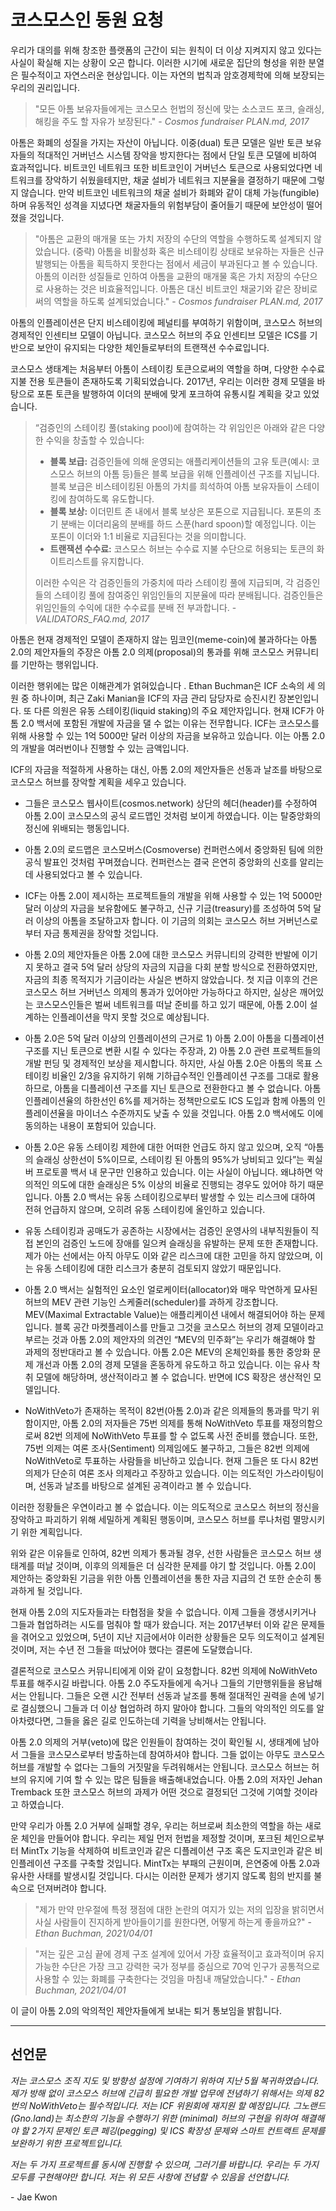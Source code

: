 # 코스모스인 동원 요청

우리가 대의를 위해 창조한 플랫폼의 근간이 되는 원칙이 더 이상 지켜지지 않고 있다는 사실이 확실해 지는 상황이 오곤 합니다. 이러한 시기에 새로운 집단의 형성을 위한 분열은 필수적이고 자연스러운 현상입니다. 이는 자연의 법칙과 암호경제학에 의해 보장되는 우리의 권리입니다.

> "모든 아톰 보유자들에게는 코스모스 헌법의 정신에 맞는 소스코드 포크, 슬래싱, 해킹을 주도 할 자유가 보장된다." - _Cosmos fundraiser PLAN.md, 2017_

아톰은 화폐의 성질을 가지는 자산이 아닙니다. 이중(dual) 토큰 모델은 일반 토큰 보유자들의 적대적인 거버넌스 시스템 장악을 방지한다는 점에서 단일 토큰 모델에 비하여 효과적입니다. 비트코인 네트워크 또한 비트코인이 거버넌스 토큰으로 사용되었다면 네트워크를 장악하기 쉬웠을테지만, 채굴 설비가 네트워크 지분율을 결정하기 때문에 그렇지 않습니다. 만약 비트코인 네트워크의 채굴 설비가 화폐와 같이 대체 가능(fungible)하며 유동적인 성격을 지녔다면 채굴자들의 위험부담이 줄어들기 때문에 보안성이 떨어졌을 것입니다.

> "아톰은 교환의 매개물 또는 가치 저장의 수단의 역할을 수행하도록 설계되지 않았습니다. (중략) 아톰을 비활성화 혹은 비스테이킹 상태로 보유하는 자들은 신규 발행되는 아톰을 획득하지 못한다는 점에서 세금이 부과된다고 볼 수 있습니다. 아톰의 이러한 성질들로 인하여 아톰을 교환의 매개물 혹은 가치 저장의 수단으로 사용하는 것은 비효율적입니다. 아톰은 대신 비트코인 채굴기와 같은 장비로써의 역할을 하도록 설계되었습니다." - _Cosmos fundraiser PLAN.md, 2017_

아톰의 인플레이션은 단지 비스테이킹에 페널티를 부여하기 위함이며, 코스모스 허브의 경제적인 인센티브 모델이 아닙니다. 코스모스 허브의 주요 인센티브 모델은 ICS를 기반으로 보안이 유지되는 다양한 체인들로부터의 트랜잭션 수수료입니다.

코스모스 생태계는 처음부터 아톰이 스테이킹 토큰으로써의 역할을 하며, 다양한 수수료 지불 전용 토큰들이 존재하도록 기획되었습니다. 2017년, 우리는 이러한 경제 모델을 바탕으로 포톤 토큰을 발행하여 이더의 분배에 맞게 포크하여 유통시킬 계획을 갖고 있었습니다.

> “검증인의 스테이킹 풀(staking pool)에 참여하는 각 위임인은 아래와 같은 다양한 수익을 창출할 수 있습니다:
>  * **블록 보급:** 검증인들에 의해 운영되는 애플리케이션들의 고유 토큰(예시: 코스모스 허브의 아톰 등)들은 블록 보급을 위해 인플레이션 구조를 지닙니다. 블록 보급은 비스테이킹된 아톰의 가치를 희석하여 아톰 보유자들이 스테이킹에 참여하도록 유도합니다.
>  * **블록 보상:** 이더민트 존 내에서 블록 보상은 포톤으로 지급됩니다. 포톤의 초기 분배는 이더리움의 분배를 하드 스푼(hard spoon)할 예정입니다. 이는 포톤이 이더와 1:1 비율로 지급된다는 것을 의미합니다.
>  * **트랜잭션 수수료:** 코스모스 허브는 수수료 지불 수단으로 허용되는 토큰의 화이트리스트를 유지합니다.
> 
> 이러한 수익은 각 검증인들의 가중치에 따라 스테이킹 풀에 지급되며, 각 검증인들의 스테이킹 풀에 참여중인 위임인들의 지분율에 따라 분배됩니다. 검증인들은 위임인들의 수익에 대한 수수료를 분배 전 부과합니다. - _VALIDATORS_FAQ.md, 2017_

아톰은 현재 경제적인 모델이 존재하지 않는 밈코인(meme-coin)에 불과하다는 아톰 2.0의 제안자들의 주장은 아톰 2.0 의제(proposal)의 통과를 위해 코스모스 커뮤니티를 기만하는 행위입니다.

이러한 행위에는 많은 이해관계가 얽혀있습니다 . Ethan Buchman은 ICF 소속의 세 의원 중 하나이며, 최근 Zaki Manian을 ICF의 자금 관리 담당자로 승진시킨 장본인입니다. 또 다른 의원은 유동 스테이킹(liquid staking)의 주요 제안자입니다. 현재 ICF가 아톰 2.0 백서에 포함된 개발에 자금을 댈 수 없는 이유는 전무합니다. ICF는 코스모스를 위해 사용할 수 있는 1억 5000만 달러 이상의 자금을 보유하고 있습니다. 이는 아톰 2.0의 개발을 여러번이나 진행할 수 있는 금액입니다.

ICF의 자금을 적절하게 사용하는 대신, 아톰 2.0의 제안자들은 선동과 날조를 바탕으로 코스모스 허브를 장악할 계획을 세우고 있습니다.

* 그들은 코스모스 웹사이트(cosmos.network) 상단의 헤더(header)를 수정하여 아톰 2.0이 코스모스의 공식 로드맵인 것처럼 보이게 하였습니다. 이는 탈중앙화의 정신에 위배되는 행동입니다.

* 아톰 2.0의 로드맵은 코스모버스(Cosmoverse) 컨퍼런스에서 중앙화된 팀에 의한 공식 발표인 것처럼 꾸며졌습니다. 컨퍼런스는 결국 은연히 중앙화의 신호를 알리는데 사용되었다고 볼 수 있습니다.

* ICF는 아톰 2.0이 제시하는 프로젝트들의 개발을 위해 사용할 수 있는 1억 5000만 달러 이상의 자금을 보유함에도 불구하고, 신규 기금(treasury)를 조성하여 5억 달러 이상의 아톰을 조달하고자 합니다. 이 기금의 의회는 코스모스 허브 거버넌스로부터 자금 통제권을 장악할 것입니다.

* 아톰 2.0의 제안자들은 아톰 2.0에 대한 코스모스 커뮤니티의 강력한 반발에 이기지 못하고 결국 5억 달러 상당의 자금의 지급을 다회 분할 방식으로 전환하였지만, 자금의 최종 목적지가 기금이라는 사실은 변하지 않았습니다. 첫 지급 이후의 건은 코스모스 허브 거버넌스 의제의 통과가 있어야만 가능하다고 하지만, 실상은 깨어있는 코스모스인들은 벌써 네트워크를 떠날 준비를 하고 있기 때문에, 아톰 2.0이 설계하는 인플레이션을 막지 못할 것으로 예상됩니다.

* 아톰 2.0은 5억 달러 이상의 인플레이션의 근거로 1) 아톰 2.0이 아톰을 디플레이션 구조를 지닌 토큰으로 변환 시킬 수 있다는 주장과, 2) 아톰 2.0 관련 프로젝트들의 개발 펀딩 및 경제적인 보상을 제시합니다. 하지만, 사실 아톰 2.0은 아톰의 목표 스테이킹 비율인 2/3을 유지하기 위해 기하급수적인 인플레이션 구조를 그대로 활용하므로, 아톰을 디플레이션 구조를 지닌 토큰으로 전환한다고 볼 수 없습니다. 아톰 인플레이션율의 하한선인 6%를 제거하는 정책만으로도 ICS 도입과 함께 아톰의 인플레이션율을 마이너스 수준까지도 낮출 수 있을 것입니다. 아톰 2.0 백서에도 이에 동의하는 내용이 포함되어 있습니다.

* 아톰 2.0은 유동 스테이킹 제한에 대한 어떠한 언급도 하지 않고 있으며, 오직 “아톰의 슬래싱 상한선이 5%이므로, 스테이킹 된 아톰의 95%가 낭비되고 있다”는 퀵실버 프로토콜 백서 내 문구만 인용하고 있습니다. 이는 사실이 아닙니다. 왜냐하면 악의적인 의도에 대한 슬래싱은 5% 이상의 비율로 진행되는 경우도 있어야 하기 때문입니다. 아톰 2.0 백서는 유동 스테이킹으로부터 발생할 수 있는 리스크에 대하여 전혀 언급하지 않으며, 오히려 유동 스테이킹에 올인하고 있습니다.
  
* 유동 스테이킹과 공매도가 공존하는 시장에서는 검증인 운영사의 내부직원들이 직접 본인의 검증인 노드에 장애를 일으켜 슬래싱을 유발하는 문제 또한 존재합니다. 제가 아는 선에서는 아직 아무도 이와 같은 리스크에 대한 고민을 하지 않았으며, 이는 유동 스테이킹에 대한 리스크가 충분히 검토되지 않았기 때문입니다.
  
* 아톰 2.0 백서는 실험적인 요소인 얼로케이터(allocator)와 매우 막연하게 묘사된 허브의 MEV 관련 기능인 스케줄러(scheduler)를 과하게 강조합니다. MEV(Maximal Extractable Value)는 애플리케이션 내에서 해결되어야 하는 문제입니다. 블록 공간 마켓플레이스를 만들고 그것을 코스모스 허브의 경제 모델이라고 부르는 것과 아톰 2.0의 제안자의 의견인 “MEV의 민주화”는 우리가 해결해야 할 과제의 정반대라고 볼 수 있습니다. 아톰 2.0은 MEV의 온체인화를 통한 중앙화 문제 개선과 아톰 2.0의 경제 모델을 혼동하게 유도하고 하고 있습니다. 이는 유사 착취 모델에 해당하며, 생산적이라고 볼 수 없습니다. 반면에 ICS 확장은 생산적인 모델입니다.

* NoWithVeto가 존재하는 목적이 82번(아톰 2.0)과 같은 의제들의 통과를 막기 위함이지만, 아톰 2.0의 저자들은 75번 의제를 통해 NoWithVeto 투표를 재정의함으로써 82번 의제에 NoWithVeto 투표를 할 수 없도록 사전 준비를 했습니다. 또한, 75번 의제는 여론 조사(Sentiment) 의제임에도 불구하고, 그들은 82번 의제에 NoWithVeto로 투표하는 사람들을 비난하고 있습니다. 현재 그들은 또 다시 82번 의제가 단순히 여론 조사 의제라고 주장하고 있습니다. 이는 의도적인 가스라이팅이며, 선동과 날조를 바탕으로 설계된 공격이라고 볼 수 있습니다.

이러한 정황들은 우연이라고 볼 수 없습니다. 이는 의도적으로 코스모스 허브의 정신을 장악하고 파괴하기 위해 세밀하게 계획된 행동이며, 코스모스 허브를 루나처럼 멸망시키기 위한 계획입니다.

위와 같은 이유들로 인하여, 82번 의제가 통과될 경우, 선한 사람들은 코스모스 허브 생태계를 떠날 것이며, 이후의 의제들은 더 심각한 문제를 야기 할 것입니다. 아톰 2.0이 제안하는 중앙화된 기금을 위한 아톰 인플레이션을 통한 자금 지급의 건 또한 순순히 통과하게 될 것입니다.

현재 아톰 2.0의 지도자들과는 타협점을 찾을 수 없습니다. 이제 그들을 갱생시키거나 그들과 협업하려는 시도를 멈춰야 할 때가 왔습니다. 저는 2017년부터 이와 같은 문제들을 겪어오고 있었으며, 5년이 지난 지금에서야 이러한 상황들은 모두 의도적이고 설계된 것이며, 저는 수년 전 그들을 떠났어야 했다는 결론에 도달했습니다.

결론적으로 코스모스 커뮤니티에게 이와 같이 요청합니다. 82번 의제에 NoWithVeto 투표를 해주시길 바랍니다. 아톰 2.0 주도자들에게 속거나 그들의 기만행위들을 용납해서는 안됩니다. 그들은 오랜 시간 전부터 선동과 날조를 통해 절대적인 권력을 손에 넣기로 결심했으니 그들과 더 이상 협업하려 하지 말아야 합니다. 그들의 악의적인 의도를 알아차렸다면, 그들을 옳은 길로 인도하는데 기력을 낭비해서는 안됩니다.

아톰 2.0 의제의 거부(veto)에 많은 인원들이 참여하는 것이 확인될 시, 생태계에 남아서 그들을 코스모스로부터 방출하는데 참여하셔야 합니다. 그들 없이는 아무도 코스모스 허브를 개발할 수 없다는 그들의 거짓말을 두려워해서는 안됩니다. 코스모스 허브는 허브의 유지에 기여 할 수 있는 많은 팀들을 배출해내었습니다. 아톰 2.0의 저자인 Jehan Tremback 또한 코스모스 허브의 과제가 어떤 것으로 결정되던 그것에 기여할 것이라고 하였습니다.

만약 우리가 아톰 2.0 거부에 실패할 경우, 우리는 허브로써 최소한의 역할을 하는 새로운 체인을 만들어야 합니다. 우리는 제일 먼저 헌법을 제정할 것이며, 포크된 체인으로부터 MintTx 기능을 삭제하여 비트코인과 같은 디플레이션 구조 혹은 도지코인과 같은 비인플레이션 구조를 구축할 것입니다. MintTx는 부패의 근원이며, 은연중에 아톰 2.0과 유사한 사태를 발생시킬 것입니다. 다시는 이러한 문제가 생기지 않도록 힘의 반지를 불속으로 던져버려야 합니다.

> "제가 만약 만우절에 특정 쟁점에 대한 논란의 여지가 있는 저의 입장을 밝히면서 사실 사람들이 진지하게 받아들이기를 원한다면, 어떻게 하는게 좋을까요?" - _Ethan Buchman, 2021/04/01_

> "저는 깊은 고심 끝에 경제 구조 설계에 있어서 가장 효율적이고 효과적이며 유지 가능한 수단은 가장 크고 강력한 국가 정부를 중심으로 70억 인구가 공통적으로 사용할 수 있는 화폐를 구축한다는 것임을 마침내 깨달았습니다." - _Ethan Buchman, 2021/04/01_

이 글이 아톰 2.0의 악의적인 제안자들에게 보내는 퇴거 통보임을 밝힙니다.

----

## 선언문

_저는 코스모스 조직 지도 및 방향성 설정에 기여하기 위하여 지난 5월 복귀하였습니다. 제가 방해 없이 코스모스 허브에 긴급히 필요한 개발 업무에 전념하기 위해서는 의제 82번의 NoWithVeto는 필수적입니다. 저는 ICF 위원회에 재지원 할 예정입니다. 그노랜드(Gno.land)는 최소한의 기능을 수행하기 위한 (minimal) 허브의 구현을 위하여 해결해야 할 2가지 문제인 토큰 페깅(pegging) 및 ICS 확장성 문제와 스마트 컨트랙트 문제를 보완하기 위한 프로젝트입니다._

_저는 두 가지 프로젝트를 동시에 진행할 수 있으며, 그러기를 바랍니다. 우리는 두 가지 모두를 구현해야만 합니다. 저는 위 모든 사항에 전념할 수 있음을 선언합니다._

\- Jae Kwon
